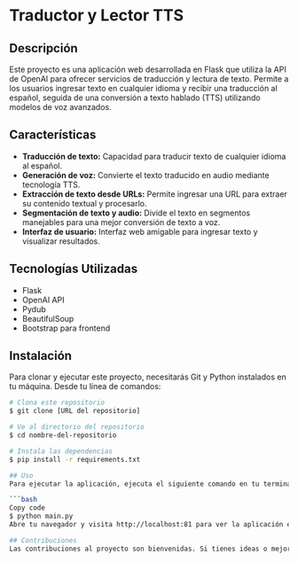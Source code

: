 # Traductor y Lector TTS

## Descripción
Este proyecto es una aplicación web desarrollada en Flask que utiliza la API de OpenAI para ofrecer servicios de traducción y lectura de texto. Permite a los usuarios ingresar texto en cualquier idioma y recibir una traducción al español, seguida de una conversión a texto hablado (TTS) utilizando modelos de voz avanzados.

## Características
- **Traducción de texto:** Capacidad para traducir texto de cualquier idioma al español.
- **Generación de voz:** Convierte el texto traducido en audio mediante tecnología TTS.
- **Extracción de texto desde URLs:** Permite ingresar una URL para extraer su contenido textual y procesarlo.
- **Segmentación de texto y audio:** Divide el texto en segmentos manejables para una mejor conversión de texto a voz.
- **Interfaz de usuario:** Interfaz web amigable para ingresar texto y visualizar resultados.

## Tecnologías Utilizadas
- Flask
- OpenAI API
- Pydub
- BeautifulSoup
- Bootstrap para frontend

## Instalación
Para clonar y ejecutar este proyecto, necesitarás Git y Python instalados en tu máquina. Desde tu línea de comandos:

```bash
# Clona este repositorio
$ git clone [URL del repositorio]

# Ve al directorio del repositorio
$ cd nombre-del-repositorio

# Instala las dependencias
$ pip install -r requirements.txt

## Uso
Para ejecutar la aplicación, ejecuta el siguiente comando en tu terminal:

```bash
Copy code
$ python main.py
Abre tu navegador y visita http://localhost:81 para ver la aplicación en acción.

## Contribuciones
Las contribuciones al proyecto son bienvenidas. Si tienes ideas o mejoras, por favor crea un issue o una pull request.
